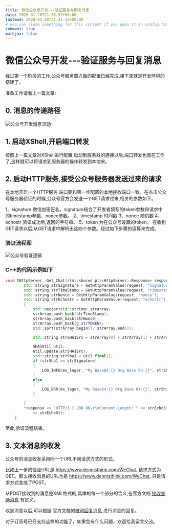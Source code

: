 ```yaml
---
title: 微信公众号开发---验证服务与回复消息
date: 2020-01-20T21:38:52+08:00
lastmod: 2020-01-28T21:41:52+08:00
# you can close something for this content if you open it in config.toml.
comment: true
mathjax: false
---
```


# 微信公众号开发---验证服务与回复消息


经过第一个阶段的工作,公众号服务器方面的配置已经完成,接下来就是开发环境的搭建了。

准备工作请看上一篇文章: 

## 0. 消息的传递路径 
![公众号开发消息流动](https://www.dennisthink.com/wp-content/uploads/2020/03/公众号开发消息流动.jpg)

## 1. 启动XShell,开启端口转发

按照上一篇文章对XShell进行配置,启动到服务器的连接以后,端口转发也就在工作了,这样就可以将请求到服务器的操作转发到本地来。

## 2. 启动HTTP服务,接受公众号服务器发送过来的请求

在本地开启一个HTTP服务,端口要和第一步配置的本地接收端口一致。在点击公众号服务器验证的时候,公众号官方会发送一个GET请求过来,相关的参数如下。

1、signature 微信加密签名，signature结合了开发者填写的token参数和请求中的timestamp参数、nonce参数。
2、timestamp 时间戳
3、nonce 随机数
4、echostr 验证成功后,返回的字符串。
5、token 为在公众号设置的token。
在收到GET请求以后,从GET请求中解析出这四个参数。经过如下步骤的运算来完成。

### 验证流程图

![公众号验证逻辑](https://www.dennisthink.com/wp-content/uploads/2020/03/公众号验证逻辑.jpg)


### C++的代码示例如下

```cpp
void CHttpServer::Get_Chat(std::shared_ptr<HttpServer::Response> response, std::shared_ptr<HttpServer::Request> request) {
		std::string strSignature = GetHttpParamValue(request, "signature");
		std::string strTimeStamp = GetHttpParamValue(request, "timestamp");
		std::string strNonce = GetHttpParamValue(request, "nonce");
		std::string strEchoStr = GetHttpParamValue(request, "echostr");
		{
			std::vector<std::string> strArray;
			strArray.push_back(strTimeStamp);
			strArray.push_back(strNonce);
			strArray.push_back(g_strTOKEN);
			std::sort(strArray.begin(), strArray.end());

			std::string strSHA1Src = strArray[0] + strArray[1] + strArray[2];

			SHA1Util util;
			util.update(strSHA1Src);
			std::string strSha1 = util.final();
			if (strSha1 == strSignature)
			{
				LOG_INFO(ms_loger, "My Base64:{} Org Base 64:{}", strSha1, strSignature);
			}
			else
			{
				LOG_ERR(ms_loger, "My Base64:{} Org Base 64:{}", strSha1, strSignature);
			}

		}
		*response << "HTTP/1.1 200 OK\r\nContent-Length: " << strEchoStr.length() << "\r\n\r\n"
			<< strEchoStr;
	}
```
至此,验证流程结束。

## 3. 文本消息的收发

公众号的消息收发采用同一个URL不同请求方式的形式。

比如上一步的验证URL是 https://www.dennisthink.com/WeChat, 请求方式为GET。那么接收消息的URL也是 https://www.dennisthink.com/WeChat, 只是请求方式变成了POST。

从POST接收到的消息是XML格式的,具体的每一个部分的含义,在官方文档 [接收普通消息](https://developers.weixin.qq.com/doc/offiaccount/Message_Management/Receiving_standard_messages.html) 有定义。

收到消息以后,可以根据 官方文档的[被动回复消息](https://developers.weixin.qq.com/doc/offiaccount/Message_Management/Passive_user_reply_message.html) 进行消息的回复。

对于订阅号已经支持这样的功能了，如果您有什么问题，欢迎给我留言交流。